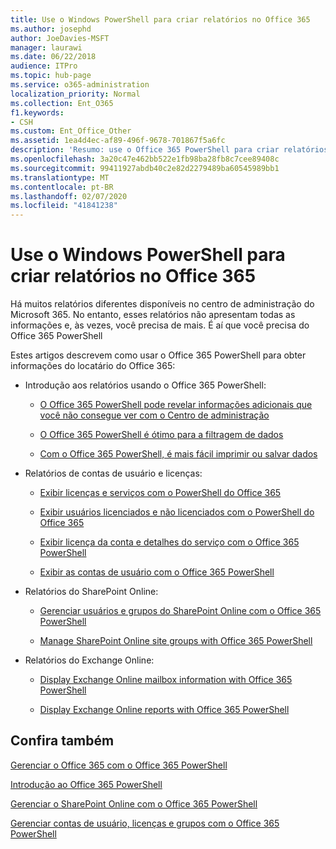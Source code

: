```yaml
---
title: Use o Windows PowerShell para criar relatórios no Office 365
ms.author: josephd
author: JoeDavies-MSFT
manager: laurawi
ms.date: 06/22/2018
audience: ITPro
ms.topic: hub-page
ms.service: o365-administration
localization_priority: Normal
ms.collection: Ent_O365
f1.keywords:
- CSH
ms.custom: Ent_Office_Other
ms.assetid: 1ea4d4ec-af89-496f-9678-701867f5a6fc
description: 'Resumo: use o Office 365 PowerShell para criar relatórios que você não pode produzir no centro de administração do Microsoft 365.'
ms.openlocfilehash: 3a20c47e462bb522e1fb98ba28fb8c7cee89408c
ms.sourcegitcommit: 99411927abdb40c2e82d2279489ba60545989bb1
ms.translationtype: MT
ms.contentlocale: pt-BR
ms.lasthandoff: 02/07/2020
ms.locfileid: "41841238"
---
```

# <a name="use-windows-powershell-to-create-reports-in-office-365"></a>Use o Windows PowerShell para criar relatórios no Office 365

Há muitos relatórios diferentes disponíveis no centro de administração do Microsoft 365. No entanto, esses relatórios não apresentam todas as informações e, às vezes, você precisa de mais. É aí que você precisa do Office 365 PowerShell
  
Estes artigos descrevem como usar o Office 365 PowerShell para obter informações do locatário do Office 365:
  
- Introdução aos relatórios usando o Office 365 PowerShell:
    
  - [O Office 365 PowerShell pode revelar informações adicionais que você não consegue ver com o Centro de administração](https://technet.microsoft.com/library/dn568034.aspx#reveal)
    
  - [O Office 365 PowerShell é ótimo para a filtragem de dados](https://technet.microsoft.com/library/dn568034.aspx#filter)
    
  - [Com o Office 365 PowerShell, é mais fácil imprimir ou salvar dados](https://technet.microsoft.com/library/dn568034.aspx#printsave)
    
- Relatórios de contas de usuário e licenças:
    
  - [Exibir licenças e serviços com o PowerShell do Office 365](view-licenses-and-services-with-office-365-powershell.md)
    
  - [Exibir usuários licenciados e não licenciados com o PowerShell do Office 365](view-licensed-and-unlicensed-users-with-office-365-powershell.md)
    
  - [Exibir licença da conta e detalhes do serviço com o Office 365 PowerShell](view-account-license-and-service-details-with-office-365-powershell.md)
    
  - [Exibir as contas de usuário com o Office 365 PowerShell](view-user-accounts-with-office-365-powershell.md)
    
- Relatórios do SharePoint Online:
    
  - [Gerenciar usuários e grupos do SharePoint Online com o Office 365 PowerShell](https://technet.microsoft.com/library/9680af2e-a965-4e62-92ee-da72105c7800.aspx)
    
  - [Manage SharePoint Online site groups with Office 365 PowerShell](https://technet.microsoft.com/library/122f4099-c78d-4cce-bab0-4343b04596ae.aspx)
    
- Relatórios do Exchange Online:
    
  - [Display Exchange Online mailbox information with Office 365 PowerShell](https://technet.microsoft.com/library/13843002-56ca-4b75-81c5-84386522b01b.aspx)
    
  - [Display Exchange Online reports with Office 365 PowerShell](https://technet.microsoft.com/library/4873a063-9fc4-4ed9-826a-6e935fef61d4.aspx)
    
## <a name="see-also"></a>Confira também

[Gerenciar o Office 365 com o Office 365 PowerShell](manage-office-365-with-office-365-powershell.md)
  
[Introdução ao Office 365 PowerShell](getting-started-with-office-365-powershell.md)
  
[Gerenciar o SharePoint Online com o Office 365 PowerShell](manage-sharepoint-online-with-office-365-powershell.md)
  
[Gerenciar contas de usuário, licenças e grupos com o Office 365 PowerShell](manage-user-accounts-and-licenses-with-office-365-powershell.md)
  
